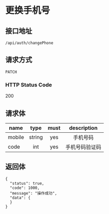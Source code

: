 # 更换手机号

## 接口地址

`/api/auth/changePhone`

## 请求方式

`PATCH`

### HTTP Status Code

200

## 请求体

| name     | type     | must     | description |
|----------|:--------:|:--------:|:--------:|
| mobile    | string   | yes      | 手机号码 |
| code     | int      | yes      | 手机号码验证码 |

## 返回体

```json5
{
  "status": true,
  "code": 1000,
  "message": "操作成功",
  "data": {
  }
}
``` 
